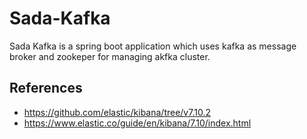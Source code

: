 # Sada-Kafka
Sada Kafka is a spring boot application which uses kafka as message broker and zookeper for managing akfka cluster.

## References
- https://github.com/elastic/kibana/tree/v7.10.2
- https://www.elastic.co/guide/en/kibana/7.10/index.html
